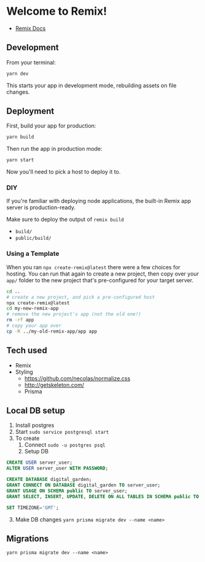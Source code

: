 # Welcome to Remix!

- [Remix Docs](https://remix.run/docs)

## Development

From your terminal:

```sh
yarn dev
```

This starts your app in development mode, rebuilding assets on file changes.

## Deployment

First, build your app for production:

```sh
yarn build
```

Then run the app in production mode:

```sh
yarn start
```

Now you'll need to pick a host to deploy it to.

### DIY

If you're familiar with deploying node applications, the built-in Remix app server is production-ready.

Make sure to deploy the output of `remix build`

- `build/`
- `public/build/`

### Using a Template

When you ran `npx create-remix@latest` there were a few choices for hosting. You can run that again to create a new project, then copy over your `app/` folder to the new project that's pre-configured for your target server.

```sh
cd ..
# create a new project, and pick a pre-configured host
npx create-remix@latest
cd my-new-remix-app
# remove the new project's app (not the old one!)
rm -rf app
# copy your app over
cp -R ../my-old-remix-app/app app
```

## Tech used
* Remix
* Styling
  * https://github.com/necolas/normalize.css
  * http://getskeleton.com/
  * Prisma


## Local DB setup
1. Install postgres
2. Start `sudo service postgresql start`
3. To create
   1. Connect `sudo -u postgres psql`
   2. Setup DB
```sql
CREATE USER server_user;
ALTER USER server_user WITH PASSWORD;

CREATE DATABASE digital_garden;
GRANT CONNECT ON DATABASE digital_garden TO server_user;
GRANT USAGE ON SCHEMA public TO server_user;
GRANT SELECT, INSERT, UPDATE, DELETE ON ALL TABLES IN SCHEMA public TO server_user;

SET TIMEZONE='GMT';
```
   3. Make DB changes `yarn prisma migrate dev --name <name>`

## Migrations
`yarn prisma migrate dev --name <name>`